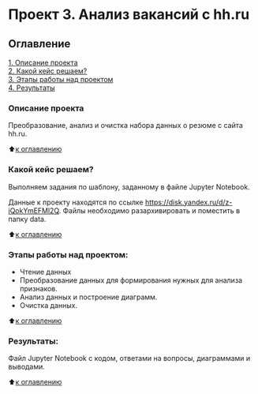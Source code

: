 # Проект 3. Анализ вакансий с hh.ru

## Оглавление  
[1. Описание проекта](#Описание-проекта)  
[2. Какой кейс решаем?](#Какой-кейс-решаем)  
[3. Этапы работы над проектом](#Этапы-работы-над-проектом)  
[4. Результаты](#Результаты)    


### Описание проекта    
Преобразование, анализ и очистка набора данных о резюме с сайта hh.ru.

:arrow_up:[к оглавлению](#Оглавление)


### Какой кейс решаем?    
Выполняем задания по шаблону, заданному в файле Jupyter Notebook.

Данные к проекту находятся по ссылке https://disk.yandex.ru/d/z-iQokYmEFMl2Q.
Файлы необходимо разархивировать и поместить в папку data.

:arrow_up:[к оглавлению](#Оглавление)

### Этапы работы над проектом:
* Чтение данных
* Преобразование данных для формирования нужных для анализа признаков.
* Анализ данных и построение диаграмм.
* Очистка данных.

:arrow_up:[к оглавлению](#Оглавление)


### Результаты:  
Файл Jupyter Notebook с кодом, ответами на вопросы, диаграммами и выводами.

:arrow_up:[к оглавлению](#Оглавление)
